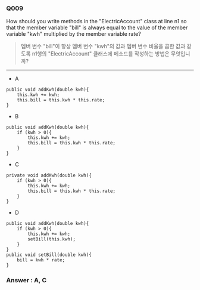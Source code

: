 ### Q009

How should you write methods in the "ElectricAccount" class at line n1 so that the member variable "bill" is always equal to the value of the member variable "kwh" multiplied by the member variable rate?  
> 멤버 변수  "bill"이 항상 멤버 변수 "kwh"의 값과 멤버 변수 비율을 곱한 값과 같도록 n1행의 "ElectricAccount" 클래스에 메소드를 작성하는 방법은 무엇입니까?

---

* A  
<pre><code>public void addKwh(double kwh){
	this.kwh += kwh;
	this.bill = this.kwh * this.rate;
}</code></pre>  

* B  
<pre><code>public void addKwh(double kwh){
	if (kwh > 0){
		this.kwh += kwh;
		this.bill = this.kwh * this.rate;
	}
}</code></pre>  

* C  
<pre><code>private void addKwh(double kwh){
	if (kwh > 0){
		this.kwh += kwh;
		this.bill = this.kwh * this.rate;
	}
}</code></pre>  

* D  
<pre><code>public void addKwh(double kwh){
	if (kwh > 0){
		this.kwh += kwh;
		setBill(this.kwh);
	}
}
public void setBill(double kwh){
	bill = kwh * rate;
}</code></pre>  


### Answer : A, C